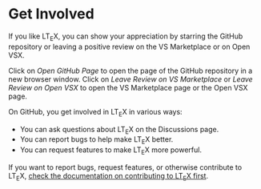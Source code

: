 # Get Involved

If you like LT<sub>E</sub>X, you can show your appreciation by starring the GitHub repository or leaving a positive review on the VS Marketplace or on Open VSX.

Click on *Open GitHub Page* to open the page of the GitHub repository in a new browser window. Click on *Leave Review on VS Marketplace* or *Leave Review on Open VSX* to open the VS Marketplace page or the Open VSX page.

On GitHub, you get involved in LT<sub>E</sub>X in various ways:

- You can ask questions about LT<sub>E</sub>X on the Discussions page.
- You can report bugs to help make LT<sub>E</sub>X better.
- You can request features to make LT<sub>E</sub>X more powerful.

If you want to report bugs, request features, or otherwise contribute to LT<sub>E</sub>X, [check the documentation on contributing to LT<sub>E</sub>X first](https://ltex-plus.github.io/ltex-plus/vscode-ltex-plus/contributing.html).
